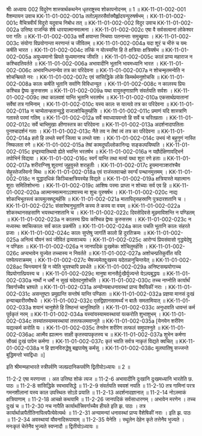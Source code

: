 श्रीः
अध्यायः 002
विदुरेण शास्त्रार्थकथनेन धृतराष्ट्रस्य शोकापनोदनम् ॥ 1 ॥
KK-11-01-002-001	वैशम्पायन उवाच 
KK-11-01-002-001a	ततोऽमृतरसैर्वाक्यैर्ह्लादयन्पुरुषर्षभम् ।
KK-11-01-002-001c	वैचित्रवीर्यं विदुरो यदुवाच निबोध तत् ॥
KK-11-01-002-002	विदुर उवाच 
KK-11-01-002-002a	उत्तिष्ठ राजन्किं शेषे धारयात्मानमात्मना ।
KK-11-01-002-002c	एषा वै सर्वसत्वानां लोकेश्वर परा गतिः ॥
KK-11-01-002-003a	सर्वे क्षयान्ता निचयाः पतनान्ताः समुच्छ्रयाः ।
KK-11-01-002-003c	संयोगा विप्रयोगान्ता मरणान्तं च जीवितम् ॥
KK-11-01-002-004a	यदा शूरं च भीरुं च यमः कर्षति भारत ।
KK-11-01-002-004c	तत्किं न योत्स्यन्ति हि ते क्षत्रियाः क्षत्रियर्षभ ॥
KK-11-01-002-005a	अयुध्यमानो म्रियते युध्यमानश्च जीवति ।
KK-11-01-002-005c	कालं प्राप्य महाराज न कश्चिदतिवर्तते ॥
KK-11-01-002-006a	अभावादीनि भूतानि भावमध्यानि भारत ।
KK-11-01-002-006c	अभावनिधनान्येव तत्र का परिदेवना ॥
KK-11-01-002-007a	न शोचन्मृतमन्वेति न शोचन्म्रियते नरः ।
KK-11-01-002-007c	एवं सांसिद्धिके लोके किमर्थमनुशोचसि ॥
KK-11-01-002-008a	कालः कर्षति भूतानि सर्वाणि विविधान्युत ।
KK-11-01-002-008c	न कालस्य प्रियः कश्चिन्न द्वेष्यः कुरुसत्तम ॥
KK-11-01-002-009a	यथा वायुस्तृणाग्राणि संवर्तयति सर्वशः ।
KK-11-01-002-009c	तथा कालवशं यान्ति भूतानि भरतर्षभ ॥
KK-11-01-002-010a	एकसार्थप्रयातानां सर्वेषां तत्र गामिनाम् ।
KK-11-01-002-010c	यस्य कालः स यात्यग्रे तत्र का परिदेवना ॥
KK-11-01-002-011a	न चाप्येतान्हतान्युद्धे राजञ्शोचितुमर्हसि ।
KK-11-01-002-011c	प्रमाणं यदि शास्त्राणि गतास्ते परमां गतिम् ॥
KK-11-01-002-012a	सर्वे स्वाध्यायवन्तो हि सर्वे च चरितव्रताः ।
KK-11-01-002-012c	सर्वे चाभिमुखाः क्षीणास्तत्र का परिदेवना ॥
KK-11-01-002-013a	अदर्शनादापतिताः पुनश्चादर्शनं गताः ।
KK-11-01-002-013c	नैते तव न तेषां त्वं तत्र का परिदेवना ॥
KK-11-01-002-014a	हतो हि लभते स्वर्गं जित्वा च लभते यशः ।
KK-11-01-002-014c	उभयं नो बहुगुणं नास्ति निष्फलता रणे ॥
KK-11-01-002-015a	तेषां कामदुघाँल्लोकानिन्द्रः सङ्कल्पयिष्यति ।
KK-11-01-002-015c	इन्द्रस्यातिथयो ह्येते भवन्ति भरतर्षभ ॥
KK-11-01-002-016a	न यज्ञैर्दक्षिणावद्भिर्न तपोभिर्न विद्यया ।
KK-11-01-002-016c	स्वर्गं यान्ति तथा मर्त्या यथा शूरा रणे हताः ॥
KK-11-01-002-017a	शरीराग्निषु शूराणां जुहुवुस्ते शराहुतीः ।
KK-11-01-002-017c	हूयमानाञ्शरांश्चैव सेहुस्तेजस्विनो मिथः ॥
KK-11-01-002-018a	एवं राजंस्तवाचक्षे स्वर्ग्यं पन्थानमुत्तमम् ।
KK-11-01-002-018c	न युद्धादधिकं किञ्चित्क्षत्रियस्येह विद्यते ॥
KK-11-01-002-019a	क्षत्रियास्ते महात्मानः शूराः समितिशोभनाः ।
KK-11-01-002-019c	आशिषः परमाः प्राप्ता न शोच्याः सर्व एव हि ॥
KK-11-01-002-020a	आत्मानमात्मनाऽऽश्वास्य मा शुचः पुरुषर्षभ ।
KK-11-01-002-020c	नाद्य शोकाभिभूतस्त्वं कायमुत्स्रष्टुमर्हसि ॥
KK-11-01-002-021a	मातापितृसहस्राणि पुत्रदारशतानि च ।
KK-11-01-002-021c	संसारेष्वनुभूतानि कस्य ते कस्य वा वयम् ॥
KK-11-01-002-022a	शोकस्थानसहसाणि भयस्थानशतानि च ।
KK-11-01-002-022c	दिवसेदिवसे मूढमाविशन्ति न पण्डितम् ॥
KK-11-01-002-023a	न कालस्य प्रियः कश्चिन्न द्वेष्यः कुरुसत्तम ।
KK-11-01-002-023c	न मध्यस्थः क्वचित्कालः सर्वं कालः प्रकर्षति ॥
KK-11-01-002-024a	कालः पचति भूतानि कालः संहरते प्रजाः ।
KK-11-01-002-024c	कालः सुप्तेषु जागर्ति कालो हि दुरतिक्रमः ॥
KK-11-01-002-025a	अनित्यं यौवनं रूपं जीवितं द्रव्यसञ्चयः ।
KK-11-01-002-025c	आरोग्यं प्रियसंवासो गृद्ध्येदेषु न पण्डितः ॥
KK-11-01-002-026a	न जानपदिकं दुःखमेकः शोचितुमर्हसि ।
KK-11-01-002-026c	अप्यभावेन युज्येत तच्चास्य न निवर्तते ॥
KK-11-01-002-027a	अशोचन्प्रतिकुर्वीत यदि पश्येत्पराक्रमम् ।
KK-11-01-002-027c	भैषज्यमेतद्दुःखस्य यदेतन्नानुचिन्तयेत् ॥
KK-11-01-002-028ac	चिन्त्यमानं हि न व्येति भूयश्चापि प्रवर्धते ॥
KK-11-01-002-029a	अनिष्टसम्प्रयोगाच्च विप्रयोगात्प्रियस्य च ।
KK-11-01-002-029c	मानुषा मानसैर्दुःखैर्युज्यन्ते येऽल्पबुद्धयः ॥
KK-11-01-002-030a	नार्थो न धर्मो न सुखं यदेतदनुशोचति ।
KK-11-01-002-030c	तच्च नाप्नोति कार्यार्थं त्रिवर्गाच्चैव भ्रश्यते ॥
KK-11-01-002-031a	अन्योन्यबाधनावस्थां प्राप्य वैषयिकीं नराः ।
KK-11-01-002-031c	असन्तुष्टाः प्रमुह्यन्ति सन्तोषं यान्ति पण्डिताः ॥
KK-11-01-002-032a	प्रज्ञया मानसं दुःखं हन्याच्छारीरमौषधैः ।
KK-11-01-002-032c	एतद्विज्ञानसामर्थ्यं न बालैः समतामियात् ॥
KK-11-01-002-033a	शयानं चानुशेते हि तिष्ठन्तं चानुतिष्ठति ।
KK-11-01-002-033c	अनुधावति धावन्तं कर्म पूर्वकृतं नरम् ॥
KK-11-01-002-034a	यस्यांयस्यामवस्थायां यत्करोति शुभाशुभम् ।
KK-11-01-002-034c	तस्यांतस्यामवस्थायां तत्तत्फलमवाप्नुते ॥
KK-11-01-002-035a	[येनयेन शरीरेण यद्यत्कर्म करोति यः ।
KK-11-01-002-035c	तेनतेन शरीरेण तत्फलं समुपाश्नुते ॥
KK-11-01-002-036ac	आत्मैव ह्यात्मनः साक्षी कृतस्यापकृतस्य च ॥
KK-11-01-002-037a	शुभेन कर्मणा सौख्यं दुःखं पापेन कर्मणा ।
KK-11-01-002-037c	कृतं भवति सर्वत्र नाकृतं विद्यते क्वचित् ॥
KK-11-01-002-038a	न हि ज्ञानविरुद्धेषु बह्वपायेषु कर्मसु ।
KK-11-01-002-038c	मूलघातिषु सज्जन्ते बुद्धिमन्तो भवद्विधाः ॥] 

इति श्रीमन्महाभारते स्त्रीपर्वणि जलप्रदानिकपर्वणि द्वितीयोऽध्यायः ॥ 2 ॥

11-2-2 एषा मरणान्ता । अत उत्तिष्ठ शोकं त्यज ॥ 11-2-6 अभावादीनि दुःखानि दुःखमध्यानि भारतेति छ. पाठः ॥ 11-2-8 सांसिद्धिके स्वभावसिद्धे ॥ 11-2-9 संवर्तयति स्ववशं नयति ॥ 11-2-10 तत्र गामिनां परत्र गमनशीलानां यस्य काल उपस्थितः सोऽग्रे प्रयाति ॥ 11-2-13 अदर्शनादज्ञानात् ॥ 11-2-14 नोऽस्माकं क्षत्रियाणाम् ॥ 11-2-18 आचक्षे कथयामि ॥ 11-2-26 जानपदिकं सर्वसाधारणम् । अभावेन मरणेन । तच्च दुःखं च ॥ 11-2-30 नच नापैति कार्यार्थात्त्रिवर्गाच्चैव हीयते इति झ. पाठः । तत्र कार्यार्थान्नापैतीतिनापित्वपैत्येवेत्यर्थः ॥ 11-2-31 अन्यामन्यां धनावस्थां प्राप्य वैशेषिकीं नराः । इति झ. पाठः ॥ 11-2-34 अवस्थायां यौवनादिरूपायाम् ॥ 11-2-35 येनेति । स्थूलेन देहेन कृते तत्तेनैव भुज्यते । मनःकृतं चेत्तेनैव भुज्यते स्वप्नादौ ॥ द्वितीयोऽध्यायः ॥
